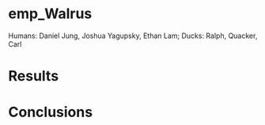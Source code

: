 # emp_Walrus
Humans: Daniel Jung, Joshua Yagupsky, Ethan Lam; Ducks: Ralph, Quacker, Carl

# Results

# Conclusions
